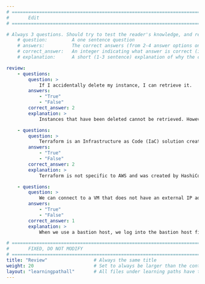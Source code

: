 ```yaml
---
# ================================================================================
#       Edit
# ================================================================================

# Always 3 questions. Should try to test the reader's knowledge, and reinforce the key points you want them to remember.
    # question:         A one sentence question
    # answers:          The correct answers (from 2-4 answer options only). Should be surrounded by quotes.
    # correct_answer:   An integer indicating what answer is correct (index starts from 0)
    # explanation:      A short (1-3 sentence) explanation of why the correct answer is correct. Can add additional context if desired

review:
    - questions:
        question: >
            If I accidentally delete my instance, I can retrieve it.
        answers:
            - "True"
            - "False"
        correct_answer: 2
        explanation: >
            Instances that have been deleted cannot be retrieved. However, if an instance is simply stopped, you can start it again.

    - questions:
        question: >
            Terraform is an Infrastructure as Code (IaC) solution created by AWS.
        answers:
            - "True"
            - "False"
        correct_answer: 2
        explanation: >
            Terraform is not specific to AWS and was created by HashiCorp.

    - questions:
        question: >
            We can connect to a VM that does not have an external IP address using a bastion host.
        answers:
            - "True"
            - "False"
        correct_answer: 1
        explanation: >
            When we use a bastion host, we log into the bastion host first, and then into the target private VM.

# ================================================================================
#       FIXED, DO NOT MODIFY
# ================================================================================
title: "Review"                 # Always the same title
weight: 20                      # Set to always be larger than the content in this path
layout: "learningpathall"       # All files under learning paths have this same wrapper
---
```

